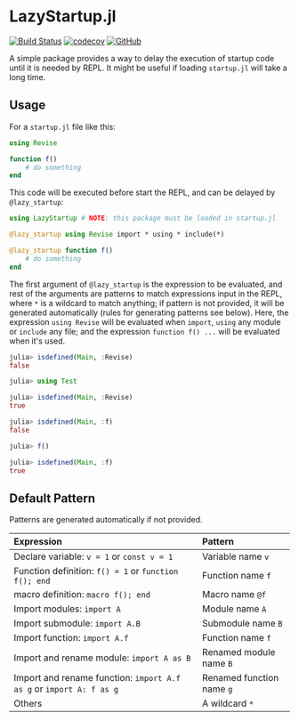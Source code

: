 # LazyStartup.jl

[![Build Status](https://github.com/wangl-cc/LazyStartup.jl/actions/workflows/ci.yml/badge.svg?branch=master)](https://github.com/wangl-cc/LazyStartup.jl/actions/workflows/ci.yml)
[![codecov](https://codecov.io/gh/wangl-cc/LazyStartup.jl/branch/master/graph/badge.svg)](https://codecov.io/gh/wangl-cc/LazyStartup.jl)
[![GitHub](https://img.shields.io/github/license/wangl-cc/LazyStartup.jl)](https://github.com/wangl-cc/LazyStartup.jl/blob/master/LICENSE)

A simple package provides a way to delay the execution of startup code until it is needed by REPL.
It might be useful if loading `startup.jl` will take a long time.

## Usage

For a `startup.jl` file like this:
```julia
using Revise

function f()
    # do something
end
```
This code will be executed before start the REPL,
and can be delayed by `@lazy_startup`:
```julia
using LazyStartup # NOTE: this package must be loaded in startup.jl

@lazy_startup using Revise import * using * include(*)

@lazy_startup function f()
    # do something
end
```
The first argument of `@lazy_startup` is the expression to be evaluated,
and rest of the arguments are patterns to match expressions input in the REPL,
where `*` is a wildcard to match anything;
if pattern is not provided, it will be generated automatically
(rules for generating patterns see below).
Here, the expression `using Revise` will be evaluated
when `import`, `using` any module or `include` any file;
and the expression `function f() ...` will be evaluated when it's used.
```julia
julia> isdefined(Main, :Revise)
false

julia> using Test

julia> isdefined(Main, :Revise)
true

julia> isdefined(Main, :f)
false

julia> f()

julia> isdefined(Main, :f)
true
```

## Default Pattern

Patterns are generated automatically if not provided.

| Expression | Pattern |
| :--------- | :------ |
| Declare variable: `v = 1` or `const v = 1` | Variable name `v` |
| Function definition: `f() = 1` or `function f(); end` | Function name `f` |
| macro definition: `macro f(); end` | Macro name `@f` |
| Import modules: `import A` | Module name `A` |
| Import submodule: `import A.B` | Submodule name `B` |
| Import function: `import A.f` | Function name `f` |
| Import and rename module: `import A as B` | Renamed module name `B` |
| Import and rename function: `import A.f as g` or `import A: f as g` | Renamed function name `g` |
| Others | A wildcard `*`|
